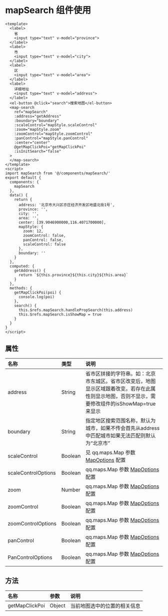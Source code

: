 # mapSearch 组件使用

```vue
<template>
  <label>
    省
    <input type="text" v-model="province">
  </label>
  <label>
    市
    <input type="text" v-model="city">
  </label>
  <label>
    区
    <input type="text" v-model="area">
  </label>
  <label>
    详细地址
    <input type="text" v-model="address">
  </label>
  <el-button @click="search">搜索地图</el-button>
  <map-search
    ref="mapSearch" 
    :address="getAddress"
    :boundary="boundary"
    :scaleControl="mapStyle.scaleControl"
    :zoom="mapStyle.zoom"
    :zoomControl="mapStyle.zoomControl"
    :panControl="mapStyle.panControl"
    :center="center"
    @getMapClickPoi="getMapClickPoi"
    :isInitSearch="false"
  >
  </map-search>
</template>
<script>
import mapSearch from '@/components/mapSearch/'
export default {
  components: {
    mapSearch
  },
  data() {
    return {
      address: '北京市大兴区亦庄经济开发区地盛北街1号',
      province: '',
      city: '',
      area: '',
      center: [39.9046900000,116.4071700000],
      mapStyle: {
        zoom: 12,
        zoomControl: false,
        panControl: false,
        scaleControl: false
      },
      boundary: ''
    }
  },
  computed: {
    getAddress() {
      return `${this.province}${this.city}${this.area}`
    }
  },
  methods: {
    getMapClickPoi(poi) {
      console.log(poi)
    },
    search() {
      this.$refs.mapSearch.handlePropSearch(this.address)
      this.$refs.mapSearch.isShowMap = true 
    }
  }
}
</script>
```

## 属性

| 名称 | 类型 | 说明 |
| :----- | :---- | :---- |
| address | String | 省市区拼接的字符串。如：北京市东城区。省市区改变后，地图显示区域跟着改变。若存在此属性则显示地图，否则不显示，需要修改组件的isShowMap=true来显示 |
| boundary | String | 指定地区搜索范围名称，默认为城市，如果不传会首先从address中匹配城市如果无法匹配则默认为“北京市” |
| scaleControl | Boolean | 见 qq.maps.Map 参数 [MapOptions](https://lbs.qq.com/javascript_v2/doc/mapoptions.html) 配置 |
| scaleControlOptions | Boolean |  qq.maps.Map 参数 [MapOptions](https://lbs.qq.com/javascript_v2/doc/mapoptions.html) 配置 |
| zoom | Number | qq.maps.Map 参数 [MapOptions](https://lbs.qq.com/javascript_v2/doc/mapoptions.html) 配置 |
| zoomControl | Boolean |  qq.maps.Map 参数 [MapOptions](https://lbs.qq.com/javascript_v2/doc/mapoptions.html) 配置 |
| zoomControlOptions | Boolean |  qq.maps.Map 参数 [MapOptions](https://lbs.qq.com/javascript_v2/doc/mapoptions.html) 配置 |
| panControl | Boolean |  qq.maps.Map 参数 [MapOptions](https://lbs.qq.com/javascript_v2/doc/mapoptions.html) 配置|
| PanControlOptions | Boolean |  qq.maps.Map 参数 [MapOptions](https://lbs.qq.com/javascript_v2/doc/mapoptions.html) 配置 |

## 方法

| 名称 | 参数 | 说明 |
| :-----| :---- | :---- |
| getMapClickPoi | Object | 当前地图选中的位置的相关信息 |